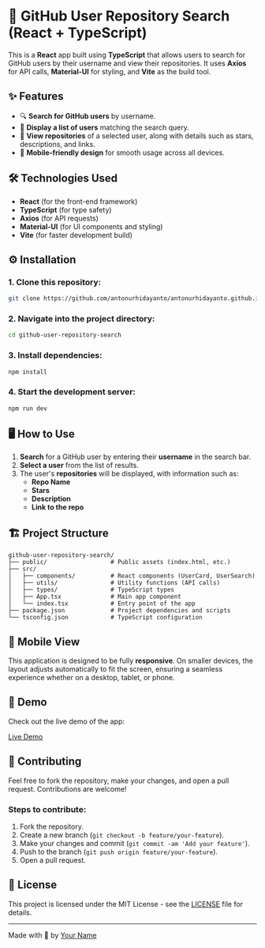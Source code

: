 
# 🐙 GitHub User Repository Search (React + TypeScript)

This is a **React** app built using **TypeScript** that allows users to search for GitHub users by their username and view their repositories. It uses **Axios** for API calls, **Material-UI** for styling, and **Vite** as the build tool.

## ✨ Features
- 🔍 **Search for GitHub users** by username.
- 📜 **Display a list of users** matching the search query.
- 🔗 **View repositories** of a selected user, along with details such as stars, descriptions, and links.
- 📱 **Mobile-friendly design** for smooth usage across all devices.

## 🛠️ Technologies Used
- **React** (for the front-end framework)
- **TypeScript** (for type safety)
- **Axios** (for API requests)
- **Material-UI** (for UI components and styling)
- **Vite** (for faster development build)

## ⚙️ Installation

### 1. Clone this repository:

```bash
git clone https://github.com/antonurhidayanto/antonurhidayanto.github.io.git
```

### 2. Navigate into the project directory:

```bash
cd github-user-repository-search
```

### 3. Install dependencies:
```bash
npm install
```

### 4. Start the development server:
```bash
npm run dev
```


## 🖥️ How to Use

1. **Search** for a GitHub user by entering their **username** in the search bar.
2. **Select a user** from the list of results.
3. The user's **repositories** will be displayed, with information such as:
   - **Repo Name**
   - **Stars**
   - **Description**
   - **Link to the repo**

## 🏗️ Project Structure

```
github-user-repository-search/
├── public/                  # Public assets (index.html, etc.)
├── src/                     
│   ├── components/          # React components (UserCard, UserSearch)
│   ├── utils/               # Utility functions (API calls)
│   ├── types/               # TypeScript types
│   ├── App.tsx              # Main app component
│   └── index.tsx            # Entry point of the app
├── package.json             # Project dependencies and scripts
└── tsconfig.json            # TypeScript configuration
```

## 📱 Mobile View

This application is designed to be fully **responsive**. On smaller devices, the layout adjusts automatically to fit the screen, ensuring a seamless experience whether on a desktop, tablet, or phone.

## 🎨 Demo

Check out the live demo of the app:

[Live Demo](https://github-search-repository.github.io)

## 🤝 Contributing

Feel free to fork the repository, make your changes, and open a pull request. Contributions are welcome!

### Steps to contribute:
1. Fork the repository.
2. Create a new branch (`git checkout -b feature/your-feature`).
3. Make your changes and commit (`git commit -am 'Add your feature'`).
4. Push to the branch (`git push origin feature/your-feature`).
5. Open a pull request.

## 📝 License

This project is licensed under the MIT License - see the [LICENSE](LICENSE) file for details.

---

Made with 💙 by [Your Name](https://github.com/your-username)
